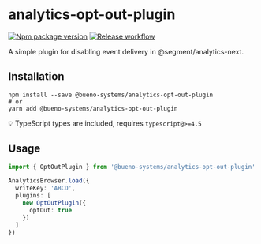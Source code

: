 # analytics-opt-out-plugin

[![Npm package version](https://img.shields.io/npm/v/@bueno-systems/analytics-opt-out-plugin)](https://www.npmjs.com/package/@bueno-systems/analytics-opt-out-plugin) [![Release workflow](https://img.shields.io/github/workflow/status/bueno-systems/analytics-opt-out-plugin/Release/main)](https://github.com/bueno-systems/analytics-opt-out-plugin/actions/workflows/release.yml)

A simple plugin for disabling event delivery in @segment/analytics-next.

## Installation

```shell
npm install --save @bueno-systems/analytics-opt-out-plugin
# or
yarn add @bueno-systems/analytics-opt-out-plugin
```

💡 TypeScript types are included, requires `typescript@>=4.5`

## Usage

```ts
import { OptOutPlugin } from '@bueno-systems/analytics-opt-out-plugin'

AnalyticsBrowser.load({
  writeKey: 'ABCD',
  plugins: [
    new OptOutPlugin({
      optOut: true
    })
  ]
})
```
